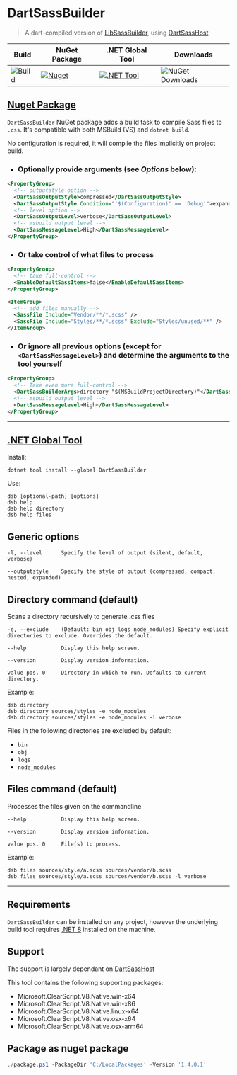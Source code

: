 # DartSassBuilder

> A dart-compiled version of [LibSassBuilder](https://github.com/johan-v-r/LibSassBuilder), using [DartSassHost](https://github.com/Taritsyn/DartSassHost)

| Build                                                                              | NuGet Package                                                                                                  | .NET Global Tool                                                                                                       | Downloads                                                                                                              |
| ---------------------------------------------------------------------------------- | -------------------------------------------------------------------------------------------------------------- | ---------------------------------------------------------------------------------------------------------------------- | ---------------------------------------------------------------------------------------------------------------------- |
| ![Build](https://github.com/deanwiseman/DartSassBuilder/workflows/Build/badge.svg) | [![Nuget](https://img.shields.io/nuget/vpre/DartSassBuilder)](https://www.nuget.org/packages/DartSassBuilder/) | [![.NET Tool](https://img.shields.io/nuget/vpre/DartSassBuilder)](https://www.nuget.org/packages/DartSassBuilder-Tool) | ![NuGet Downloads](https://img.shields.io/nuget/dt/DartSassBuilder)													|

## [Nuget Package](https://www.nuget.org/packages/DartSassBuilder)

`DartSassBuilder` NuGet package adds a build task to compile Sass files to `.css`. It's compatible with both MSBuild (VS) and `dotnet build`.

No configuration is required, it will compile the files implicitly on project build.

- ### Optionally provide arguments (see _Options_ below):

```xml
<PropertyGroup>
  <!-- outputstyle option -->
  <DartSassOutputStyle>compressed</DartSassOutputStyle>
  <DartSassOutputStyle Condition="'$(Configuration)' == 'Debug'">expanded</DartSassOutputStyle>
  <!-- level option -->
  <DartSassOutputLevel>verbose</DartSassOutputLevel>
  <!-- msbuild output level -->
  <DartSassMessageLevel>High</DartSassMessageLevel>
</PropertyGroup>
```

- ### Or take control of what files to process

```xml
<PropertyGroup>
  <!-- take full-control -->
  <EnableDefaultSassItems>false</EnableDefaultSassItems>
</PropertyGroup>

<ItemGroup>
  <!-- add files manually -->
  <SassFile Include="Vendor/**/*.scss" />
  <SassFile Include="Styles/**/*.scss" Exclude="Styles/unused/**" />
</ItemGroup>
```

- ### Or ignore all previous options (except for `<DartSassMessageLevel>`) and determine the arguments to the tool yourself

```xml
<PropertyGroup>
  <!-- Take even more full-control -->
  <DartSassBuilderArgs>directory "$(MSBuildProjectDirectory)"</DartSassBuilderArgs>
  <!-- msbuild output level -->
  <DartSassMessageLevel>High</DartSassMessageLevel>
</PropertyGroup>
```

---

## [.NET Global Tool](https://www.nuget.org/packages/DartSassBuilder)

Install:

```
dotnet tool install --global DartSassBuilder
```

Use:

```
dsb [optional-path] [options]
dsb help
dsb help directory
dsb help files
```

## Generic options

```
-l, --level      Specify the level of output (silent, default, verbose)

--outputstyle    Specify the style of output (compressed, compact, nested, expanded)
```

## Directory command (default)

Scans a directory recursively to generate .css files

```
-e, --exclude    (Default: bin obj logs node_modules) Specify explicit directories to exclude. Overrides the default.

--help           Display this help screen.

--version        Display version information.

value pos. 0     Directory in which to run. Defaults to current directory.
```

Example:

```
dsb directory
dsb directory sources/styles -e node_modules
dsb directory sources/styles -e node_modules -l verbose
```

Files in the following directories are excluded by default:

- `bin`
- `obj`
- `logs`
- `node_modules`

## Files command (default)

Processes the files given on the commandline

```
--help           Display this help screen.

--version        Display version information.

value pos. 0     File(s) to process.
```

Example:

```
dsb files sources/style/a.scss sources/vendor/b.scss
dsb files sources/style/a.scss sources/vendor/b.scss -l verbose
```

---

## Requirements

`DartSassBuilder` can be installed on any project, however the underlying build tool requires [.NET 8](https://dotnet.microsoft.com/download/dotnet/8.0) installed on the machine.

## Support

The support is largely dependant on [DartSassHost](https://github.com/Taritsyn/DartSassHost)

This tool contains the following supporting packages:

- Microsoft.ClearScript.V8.Native.win-x64
- Microsoft.ClearScript.V8.Native.win-x86
- Microsoft.ClearScript.V8.Native.linux-x64
- Microsoft.ClearScript.V8.Native.osx-x64
- Microsoft.ClearScript.V8.Native.osx-arm64

## Package as nuget package

```powershell
./package.ps1 -PackageDir 'C:/LocalPackages' -Version '1.4.0.1'
```
